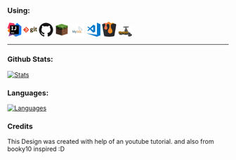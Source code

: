 ### Using:

[![IntelliJ IDEA](https://raw.githubusercontent.com/JXCoding/JXCoding/main/img/idea.png)](https://www.jetbrains.com/idea/)
[![Git](https://raw.githubusercontent.com/JXCoding/JXCoding/main/img/git.png)](https://git-scm.com/)
[![GitHub](https://raw.githubusercontent.com/JXCoding/JXCoding/main/img/github.png)](https://github.com/)
[![Minecraft](https://raw.githubusercontent.com/JXCoding/JXCoding/main/img/grass.png)](https://minecraft.net/)
[![MySQL](https://raw.githubusercontent.com/JXCoding/JXCoding/main/img/mysql.png)](https://www.mysql.com/)
[![VisualStudio Code](https://raw.githubusercontent.com/JXCoding/JXCoding/main/img/visual-studio-code.png)](https://code.visualstudio.com/)
[![Bukkit](https://raw.githubusercontent.com/JXCoding/JXCoding/main/img/bukkit.png)](https://getbukkit.org/)
[![SpigotMC](https://raw.githubusercontent.com/JXCoding/JXCoding/main/img/spigot.png)](https://spigotmc.org/)

---

### Github Stats:

[![Stats](https://github-readme-stats.codestackr.vercel.app/api?username=JXCoding&show_icons=true&hide_border=true&hide_title=true&include_all_commits=true&count_private=true)](https://github.com/JXCoding/)

### Languages:

[![Languages](https://github-readme-stats.vercel.app/api/top-langs/?username=JXCoding&hide_title=true)](https://github.com/JXCoding/)


### Credits
This Design was created with help of an youtube tutorial.
and also from booky10 inspired :D
